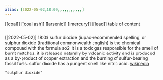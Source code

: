 ```yaml
---
alias: [2022-05-02,18:09,,,,,,,,,,,]
---
```

[[coal]] [[coal ash]] [[arsenic]] [[mercury]] [[lead]]
table of content
```toc
```

[[2022-05-02]] 18:09
sulfur dioxide (iupac-recommended spelling) or sulphur dioxide (traditional commonwealth english) is the chemical compound with the formula so2. it is a toxic gas responsible for the smell of burnt matches. it is released naturally by volcanic activity and is produced as a by-product of copper extraction and the burning of sulfur-bearing fossil fuels. sulfur dioxide has a pungent smell like nitric acid.
[wikipedia](https://en.wikipedia.org/wiki/sulfur%20dioxide)
```query
"sulphur dioxide"
```